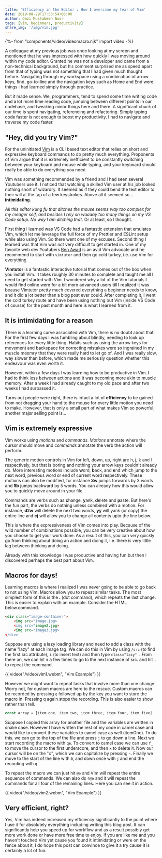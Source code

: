 ```yaml
---
title: 'Efficiency in the Editor : How I overcame my fear of Vim'
date: 2019-08-29T17:53:54+06:00
author: Qazi Mustabeen Noor
tags: [vim, beginners, productivity]
share_img: '/img/vim.jpg'
---
```


{%- from "components/video/videomacro.njk" import video -%}

A colleague at my previous job was once looking at my screen and mentioned that he was impressed with how quickly I was moving around within my code editor. Granted he was not a developer and came from a non-technical background, but his comment surprised me as speed apart from that of typing was not something that I had given much thought before. Navigating through my workspace using a combination of arrow keys, find, go-to-line and the navigation keys such as Home and End were things I had learned simply through practice.

But it made sense. We, programmers, tend to spend some time writing code and a lot more time reading code, jumping between different points in our codebase, and tweaking minor things here and there. A significant chunk of our time is spent navigating, referencing and refactoring. Simply typing code faster is not enough to boost my productivity, I had to navigate and traverse my code faster.

## "Hey, did you try Vim?"

For the uninitiated [Vim](https://www.vim.org/) is a CLI based text editor that relies on short and expressive keyboard commands to do pretty much everything. Proponents of Vim argue that it is extremely inefficient to be constantly switching between your keyboard and mouse while typing, and your keyboard should really be able to do everything you need.

Vim was something recommended by a friend and I had seen several Youtubers use it. I noticed that watching a skilled Vim user at his job looked nothing short of wizardry. It seemed as if they could bend the text editor to their will at the tap of a few keystrokes. Above all it seemed so... **intimidating**.

_All this editor kung fu that ditches the mouse seems way too complex for my meager self, and besides I rely on waaaay too many things on my VS Code setup. No way I am ditching that._ Or at least, so I thought.

First thing I learned was VS Code had a fantastic extension that emulates Vim, which let me leverage the full force of my Prettier and ESLint setup while also using Vim. So there went one of my excuses. Second thing I learned was that Vim was not very difficult to get started in. One of my favorite web dev Youtubers [Ben Awad](https://www.youtube.com/user/99baddawg) is an avid Vim advocate and he recommend to start with `vimtutor` and then go cold turkey, i.e. use Vim for everything.

**Vimtutor** is a fantastic interactive tutorial that comes out of the box when you install Vim. It takes roughly 30 minutes to complete and taught me all I need to get started with Vim. I wondered why a lot of the Vim tutorials I would find online were for a bit more advanced users till I realized it was beause Vimtutor pretty much covered everything a beginner needs to know, and it did a lot better than a blog post ever could. After completing it, I went the cold turkey route and have been using nothing but Vim (inside VS Code of course) for the past month and here is what I learned from it.

## It is intimidating for a reason

There is a learning curve associated with Vim, there is no doubt about that. For the first few days I was fumbling about blindly, needing to look up references for every little thing. Habits such as using the arrow keys for movement and backspace for correcting mistakes were so ingrained in my muscle meomry that they were really hard to let go of. And I was really slow, way slower than before, which made me seriously question whether this endeavour was even worth it.

However, within a few days I was learning how to be productive in Vim. I had to think less between actions and it was becoming more akin to muscle memory. After a week I had already caught to my old pace and after two weeks I had surpassed it.

Turns out people were right, there is infact a lot of **efficiency** to be gained from not dragging your hand to the mouse for every little motion you need to make. However, that is only a small part of what makes Vim so powerful, another major selling point is...

## Vim is extremely expressive

Vim works using _motions_ and _commands_. _Motions_ annotate where the cursor should move and _commands_ annotate the verb the action will perform.

The generic motion controls in Vim for left, down, up, right are h, j, k and l respectively, but that is boring and nothing your arrow keys couldn't already do. More interesting motions include **w**ord, **b**ack, and **e**nd which jump to the next word, previous word or end of current word respectively. These motions can also be modified, for instance **3w** jumps forwards by 3 words and **5b** jumps backward by 5 words. You can already how this would allow you to quickly move around in your file.

Commands are verbs such as **c**hange, **y**ank, **d**elete and **p**aste. But here's the fun part, the verbs do nothing unless combined with a motion. For instance, **d2w** will delete the next two words, **yy** will yank (or copy) the entire line and **cj** will allow you to change all contents upto the line below.

This is where the expressiveness of Vim comes into play. Because of the wild number of combinations possible, you can be very creative about how you choose to get your work done. As a result of this, you can very quickly go from thinking about doing an action and doing it, i.e. there is very little lag between thinking and doing.

Already with this knowledge I was productive and having fun but then I discovered perhaps the best part about Vim.

## Macros for days!

Learning macros is where I realized I was never going to be able to go back to not using Vim. Macros allow you to repeat similar tasks. The most simplest form of this is the **.** (dot command), which repeats the last change. This is easier to explain with an example. Consider the HTML below.command.

```html
<div class="image-container">
    <img src="image.jpg>
    <img src="image2.jpg>
    <img src="image3.jpg>
</div>
```

Suppose are using a lazy loading library and need to add a class with the name "lazy" at each image tag. We can do this in Vim by using `/src` (to find the first src attribute), `i` (to insert text) and then type `class="lazy" `. From there on, we can hit n a few times to go to the next instance of src. and hit `.` to repeat the command.

{{ video("/video/vim1.webm", "Vim Example") }}

However we might want to repeat tasks that involve more than one change. Worry not, for custom macros are here to the rescue. Custom macros can be recorded by pressing `q` followed up by the key you want to store the macro in. Pressing q again stops the recording. This is also easier to show rather than tell.

```javascript
const array = [item_one, item_two, item_three, item_four, item_five]
```

Suppose I copied this array for another file and the variables are written in snake case. However I have written the rest of my code in camel case and would like to convert these variables to camel case as well (itemOne). To do this, we can go to the top of the file and press `j` to go down a line. Next we start recording the macro with `qe`. To convert to camel case we can use `f_` to move the cursor to the first underscore, and then `x` to delete it. Now our cursor will be on the "o", which we can capitalize by pressing `~`. Finally we move to the start of the line with `0`, and down once with `j` and end the recording with `q`.

To repeat the macro we can just hit `@e` and Vim will repeat the entire sequence of commands. We can also do `4@e` and it will repeat the commands for all four of the remaining lines. Here you can see it in action.

{{ video("/video/vim2.webm", "Vim Example") }}

## Very efficient, right?

Yes, Vim has indeed increased my efficiency significantly to the point where I use it for absolutely everything including writing this blog post. It can significantly help you speed up for workflow and as a result possibly get more work done or have more free time to enjoy. If you are like me and you haven't touched Vim yet cause you found it intimidating or were on the fence about it, I do hope this post can convince to give it a try cause it is certainly a lot of fun.
